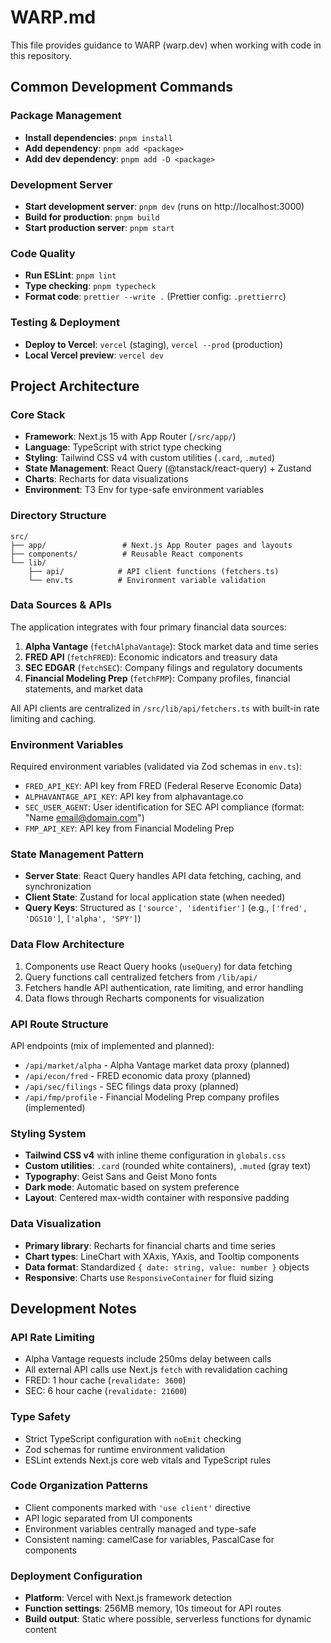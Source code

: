 # WARP.md

This file provides guidance to WARP (warp.dev) when working with code in this repository.

## Common Development Commands

### Package Management
- **Install dependencies**: `pnpm install`
- **Add dependency**: `pnpm add <package>`  
- **Add dev dependency**: `pnpm add -D <package>`

### Development Server
- **Start development server**: `pnpm dev` (runs on http://localhost:3000)
- **Build for production**: `pnpm build`
- **Start production server**: `pnpm start`

### Code Quality
- **Run ESLint**: `pnpm lint`
- **Type checking**: `pnpm typecheck`
- **Format code**: `prettier --write .` (Prettier config: `.prettierrc`)

### Testing & Deployment
- **Deploy to Vercel**: `vercel` (staging), `vercel --prod` (production)
- **Local Vercel preview**: `vercel dev`

## Project Architecture

### Core Stack
- **Framework**: Next.js 15 with App Router (`/src/app/`)
- **Language**: TypeScript with strict type checking
- **Styling**: Tailwind CSS v4 with custom utilities (`.card`, `.muted`)
- **State Management**: React Query (@tanstack/react-query) + Zustand
- **Charts**: Recharts for data visualizations
- **Environment**: T3 Env for type-safe environment variables

### Directory Structure
```
src/
├── app/                 # Next.js App Router pages and layouts
├── components/          # Reusable React components
└── lib/
    ├── api/            # API client functions (fetchers.ts)
    └── env.ts          # Environment variable validation
```

### Data Sources & APIs
The application integrates with four primary financial data sources:

1. **Alpha Vantage** (`fetchAlphaVantage`): Stock market data and time series
2. **FRED API** (`fetchFRED`): Economic indicators and treasury data  
3. **SEC EDGAR** (`fetchSEC`): Company filings and regulatory documents
4. **Financial Modeling Prep** (`fetchFMP`): Company profiles, financial statements, and market data

All API clients are centralized in `/src/lib/api/fetchers.ts` with built-in rate limiting and caching.

### Environment Variables
Required environment variables (validated via Zod schemas in `env.ts`):
- `FRED_API_KEY`: API key from FRED (Federal Reserve Economic Data)
- `ALPHAVANTAGE_API_KEY`: API key from alphavantage.co
- `SEC_USER_AGENT`: User identification for SEC API compliance (format: "Name email@domain.com")
- `FMP_API_KEY`: API key from Financial Modeling Prep

### State Management Pattern
- **Server State**: React Query handles API data fetching, caching, and synchronization
- **Client State**: Zustand for local application state (when needed)
- **Query Keys**: Structured as `['source', 'identifier']` (e.g., `['fred', 'DGS10']`, `['alpha', 'SPY']`)

### Data Flow Architecture
1. Components use React Query hooks (`useQuery`) for data fetching
2. Query functions call centralized fetchers from `/lib/api/`
3. Fetchers handle API authentication, rate limiting, and error handling
4. Data flows through Recharts components for visualization

### API Route Structure
API endpoints (mix of implemented and planned):
- `/api/market/alpha` - Alpha Vantage market data proxy (planned)
- `/api/econ/fred` - FRED economic data proxy (planned)
- `/api/sec/filings` - SEC filings data proxy (planned)
- `/api/fmp/profile` - Financial Modeling Prep company profiles (implemented)

### Styling System
- **Tailwind CSS v4** with inline theme configuration in `globals.css`
- **Custom utilities**: `.card` (rounded white containers), `.muted` (gray text)
- **Typography**: Geist Sans and Geist Mono fonts
- **Dark mode**: Automatic based on system preference
- **Layout**: Centered max-width container with responsive padding

### Data Visualization
- **Primary library**: Recharts for financial charts and time series
- **Chart types**: LineChart with XAxis, YAxis, and Tooltip components
- **Data format**: Standardized `{ date: string, value: number }` objects
- **Responsive**: Charts use `ResponsiveContainer` for fluid sizing

## Development Notes

### API Rate Limiting
- Alpha Vantage requests include 250ms delay between calls
- All external API calls use Next.js `fetch` with revalidation caching
- FRED: 1 hour cache (`revalidate: 3600`)
- SEC: 6 hour cache (`revalidate: 21600`)

### Type Safety
- Strict TypeScript configuration with `noEmit` checking
- Zod schemas for runtime environment validation
- ESLint extends Next.js core web vitals and TypeScript rules

### Code Organization Patterns
- Client components marked with `'use client'` directive
- API logic separated from UI components  
- Environment variables centrally managed and type-safe
- Consistent naming: camelCase for variables, PascalCase for components

### Deployment Configuration
- **Platform**: Vercel with Next.js framework detection
- **Function settings**: 256MB memory, 10s timeout for API routes
- **Build output**: Static where possible, serverless functions for dynamic content
